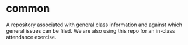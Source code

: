 # common
A repository associated with general class information and against which general issues can be filed. We are also using this repo for an in-class attendance exercise.
